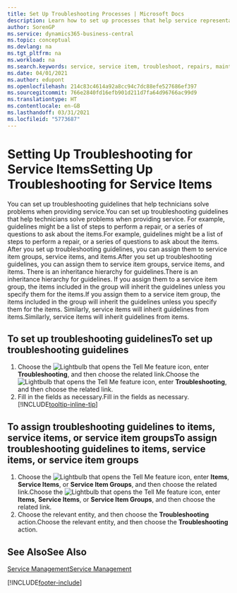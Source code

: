 ```yaml
---
title: Set Up Troubleshooting Processes | Microsoft Docs
description: Learn how to set up processes that help service representatives identify and resolve issues with service items.
author: SorenGP
ms.service: dynamics365-business-central
ms.topic: conceptual
ms.devlang: na
ms.tgt_pltfrm: na
ms.workload: na
ms.search.keywords: service, service item, troubleshoot, repairs, maintenance
ms.date: 04/01/2021
ms.author: edupont
ms.openlocfilehash: 214c83c4614a92a8cc94c7dc88efe527686ef397
ms.sourcegitcommit: 766e2840fd16efb901d211d7fa64d96766ac99d9
ms.translationtype: HT
ms.contentlocale: en-GB
ms.lasthandoff: 03/31/2021
ms.locfileid: "5773687"
---
```

# <a name="setting-up-troubleshooting-for-service-items"></a><span data-ttu-id="abfb4-103">Setting Up Troubleshooting for Service Items</span><span class="sxs-lookup"><span data-stu-id="abfb4-103">Setting Up Troubleshooting for Service Items</span></span>
<span data-ttu-id="abfb4-104">You can set up troubleshooting guidelines that help technicians solve problems when providing service.</span><span class="sxs-lookup"><span data-stu-id="abfb4-104">You can set up troubleshooting guidelines that help technicians solve problems when providing service.</span></span> <span data-ttu-id="abfb4-105">For example, guidelines might be a list of steps to perform a repair, or a series of questions to ask about the items.</span><span class="sxs-lookup"><span data-stu-id="abfb4-105">For example, guidelines might be a list of steps to perform a repair, or a series of questions to ask about the items.</span></span> <span data-ttu-id="abfb4-106">After you set up troubleshooting guidelines, you can assign them to service item groups, service items, and items.</span><span class="sxs-lookup"><span data-stu-id="abfb4-106">After you set up troubleshooting guidelines, you can assign them to service item groups, service items, and items.</span></span> <span data-ttu-id="abfb4-107">There is an inheritance hierarchy for guidelines.</span><span class="sxs-lookup"><span data-stu-id="abfb4-107">There is an inheritance hierarchy for guidelines.</span></span> <span data-ttu-id="abfb4-108">If you assign them to a service item group, the items included in the group will inherit the guidelines unless you specify them for the items.</span><span class="sxs-lookup"><span data-stu-id="abfb4-108">If you assign them to a service item group, the items included in the group will inherit the guidelines unless you specify them for the items.</span></span> <span data-ttu-id="abfb4-109">Similarly, service items will inherit guidelines from items.</span><span class="sxs-lookup"><span data-stu-id="abfb4-109">Similarly, service items will inherit guidelines from items.</span></span>  

## <a name="to-set-up-troubleshooting-guidelines"></a><span data-ttu-id="abfb4-110">To set up troubleshooting guidelines</span><span class="sxs-lookup"><span data-stu-id="abfb4-110">To set up troubleshooting guidelines</span></span>
1. <span data-ttu-id="abfb4-111">Choose the ![Lightbulb that opens the Tell Me feature](media/ui-search/search_small.png "Tell me what you want to do") icon, enter **Troubleshooting**, and then choose the related link.</span><span class="sxs-lookup"><span data-stu-id="abfb4-111">Choose the ![Lightbulb that opens the Tell Me feature](media/ui-search/search_small.png "Tell me what you want to do") icon, enter **Troubleshooting**, and then choose the related link.</span></span>  
2. <span data-ttu-id="abfb4-112">Fill in the fields as necessary.</span><span class="sxs-lookup"><span data-stu-id="abfb4-112">Fill in the fields as necessary.</span></span> [!INCLUDE[tooltip-inline-tip](includes/tooltip-inline-tip_md.md)]  

## <a name="to-assign-troubleshooting-guidelines-to-items-service-items-or-service-item-groups"></a><span data-ttu-id="abfb4-113">To assign troubleshooting guidelines to items, service items, or service item groups</span><span class="sxs-lookup"><span data-stu-id="abfb4-113">To assign troubleshooting guidelines to items, service items, or service item groups</span></span>
1. <span data-ttu-id="abfb4-114">Choose the ![Lightbulb that opens the Tell Me feature](media/ui-search/search_small.png "Tell me what you want to do") icon, enter **Items**, **Service Items**, or **Service Item Groups**, and then choose the related link.</span><span class="sxs-lookup"><span data-stu-id="abfb4-114">Choose the ![Lightbulb that opens the Tell Me feature](media/ui-search/search_small.png "Tell me what you want to do") icon, enter **Items**, **Service Items**, or **Service Item Groups**, and then choose the related link.</span></span>  
2. <span data-ttu-id="abfb4-115">Choose the relevant entity, and then choose the **Troubleshooting** action.</span><span class="sxs-lookup"><span data-stu-id="abfb4-115">Choose the relevant entity, and then choose the **Troubleshooting** action.</span></span>  

## <a name="see-also"></a><span data-ttu-id="abfb4-116">See Also</span><span class="sxs-lookup"><span data-stu-id="abfb4-116">See Also</span></span>
[<span data-ttu-id="abfb4-117">Service Management</span><span class="sxs-lookup"><span data-stu-id="abfb4-117">Service Management</span></span>](service-service.md)

[!INCLUDE[footer-include](includes/footer-banner.md)]